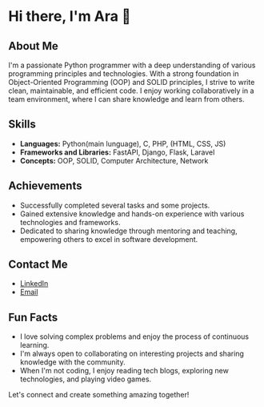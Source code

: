 # Hi there, I'm Ara 👋

## About Me
I'm a passionate Python programmer with a deep understanding of various programming principles and technologies. With a strong foundation in Object-Oriented Programming (OOP) and SOLID principles, I strive to write clean, maintainable, and efficient code. I enjoy working collaboratively in a team environment, where I can share knowledge and learn from others.

## Skills
- **Languages:** Python(main lunguage), C, PHP, (HTML, CSS, JS)
- **Frameworks and Libraries:** FastAPI, Django, Flask, Laravel
- **Concepts:** OOP, SOLID, Computer Architecture, Network


## Achievements
- Successfully completed several tasks and some projects.
- Gained extensive knowledge and hands-on experience with various technologies and frameworks.
- Dedicated to sharing knowledge through mentoring and teaching, empowering others to excel in software development.

## Contact Me
- [LinkedIn](https://www.linkedin.com/in/ara-tonoyan-9a6143233/)
- [Email](aratonoyan349@gmail.com)

## Fun Facts
- I love solving complex problems and enjoy the process of continuous learning.
- I'm always open to collaborating on interesting projects and sharing knowledge with the community.
- When I'm not coding, I enjoy reading tech blogs, exploring new technologies, and playing video games.

Let's connect and create something amazing together!
